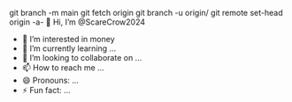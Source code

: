 git branch -m main <BRANCH>
git fetch origin
git branch -u origin/<BRANCH> <BRANCH>
git remote set-head origin -a- 👋 Hi, I’m @ScareCrow2024
- 👀 I’m interested in money 
- 🌱 I’m currently learning ...
- 💞️ I’m looking to collaborate on ...
- 📫 How to reach me ...
- 😄 Pronouns: ...
- ⚡ Fun fact: ...

<!---
ScareCrow2024/ScareCrow2024 is a ✨ special ✨ repository because its `README.md` (this file) appears on your GitHub profile.
You can click the Preview link to take a look at your changes.
--->
